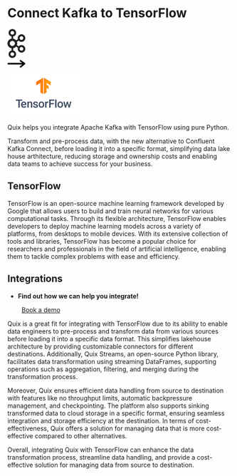 # Connect Kafka to TensorFlow

<div class="connect-images cards blog-grid-card" markdown>
<div>
<img src="../images/kafka_logo.png" width="40px" />
</div>
<div>
<img src="../images/arrow.svg" width="40px" />
</div>
<div>
<img src="./images/tensorflow_1.jpg" />
</div>
</div>

Quix helps you integrate Apache Kafka with TensorFlow using pure Python.

Transform and pre-process data, with the new alternative to Confluent Kafka Connect, before loading it into a specific format, simplifying data lake house arthitecture, reducing storage and ownership costs and enabling data teams to achieve success for your business.

## TensorFlow

TensorFlow is an open-source machine learning framework developed by Google that allows users to build and train neural networks for various computational tasks. Through its flexible architecture, TensorFlow enables developers to deploy machine learning models across a variety of platforms, from desktops to mobile devices. With its extensive collection of tools and libraries, TensorFlow has become a popular choice for researchers and professionals in the field of artificial intelligence, enabling them to tackle complex problems with ease and efficiency.

## Integrations

<div class="grid cards" markdown>

- __Find out how we can help you integrate!__

    <a class="md-button md-button--primary" href="https://share.hsforms.com/1iW0TmZzKQMChk0lxd_tGiw4yjw2?__hstc=175542013.2303933fbd746c0ac86d9ccbe9bc9100.1728383268831.1729603416735.1729620918855.31&__hssc=175542013.1.1729620918855&__hsfp=2132701734" target="_blank" style="margin:.5rem;">Book a demo</a>

</div>


Quix is a great fit for integrating with TensorFlow due to its ability to enable data engineers to pre-process and transform data from various sources before loading it into a specific data format. This simplifies lakehouse architecture by providing customizable connectors for different destinations. Additionally, Quix Streams, an open-source Python library, facilitates data transformation using streaming DataFrames, supporting operations such as aggregation, filtering, and merging during the transformation process.

Moreover, Quix ensures efficient data handling from source to destination with features like no throughput limits, automatic backpressure management, and checkpointing. The platform also supports sinking transformed data to cloud storage in a specific format, ensuring seamless integration and storage efficiency at the destination. In terms of cost-effectiveness, Quix offers a solution for managing data that is more cost-effective compared to other alternatives.

Overall, integrating Quix with TensorFlow can enhance the data transformation process, streamline data handling, and provide a cost-effective solution for managing data from source to destination.

